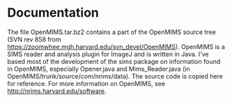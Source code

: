 Documentation
=============

The file OpenMIMS.tar.bz2 contains a part of the OpenMIMS source tree (SVN rev 858 from https://zoomwhee.mgh.harvard.edu/svn_devel/OpenMIMS). OpenMIMS is a SIMS reader and analysis plugin for ImageJ and is written in Java. I've based most of the development of the sims package on information found in OpenMIMS, especially Opener.java and Mims_Reader.java (in OpenMIMS/trunk/source/com/nrims/data). The source code is copied here for reference. For more information on OpenMIMS, see http://nrims.harvard.edu/software.
